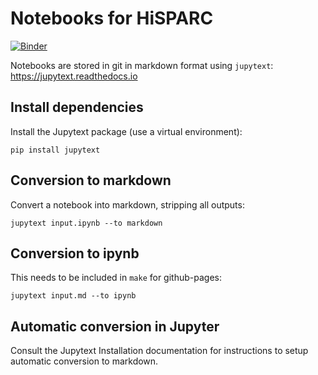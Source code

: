 # Notebooks for HiSPARC

[![Binder](http://mybinder.org/badge.svg)](https://mybinder.org/v2/gh/HiSPARC/infopakket/gh-pages?filepath=notebooks)

Notebooks are stored in git in markdown format using `jupytext`: https://jupytext.readthedocs.io


## Install dependencies

Install the Jupytext package (use a virtual environment):

```
pip install jupytext
```

## Conversion to markdown

Convert a notebook into markdown, stripping all outputs:

```
jupytext input.ipynb --to markdown
```


## Conversion to ipynb

This needs to be included in `make` for github-pages:
```
jupytext input.md --to ipynb
```


## Automatic conversion in Jupyter

Consult the Jupytext Installation documentation for instructions to setup
automatic conversion to markdown.
